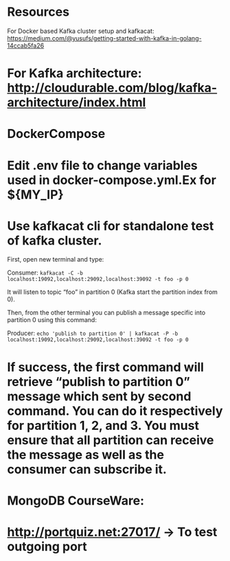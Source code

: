 
Resources
===============================================================================================================================
For Docker based Kafka cluster setup and kafkacat: https://medium.com/@yusufs/getting-started-with-kafka-in-golang-14ccab5fa26

For Kafka architecture: http://cloudurable.com/blog/kafka-architecture/index.html
===============================================================================================================================


DockerCompose
===============================================================================================================================
Edit .env file to change variables used in docker-compose.yml.Ex for ${MY_IP}
===============================================================================================================================


Use kafkacat cli for standalone test of kafka cluster.
===============================================================================================================================
First, open new terminal and type:

Consumer: `kafkacat -C -b localhost:19092,localhost:29092,localhost:39092 -t foo -p 0`

It will listen to topic “foo” in partition 0 (Kafka start the partition index from 0).

Then, from the other terminal you can publish a message specific into partition 0 using this command:

Producer: `echo 'publish to partition 0' | kafkacat -P -b localhost:19092,localhost:29092,localhost:39092 -t foo -p 0`

If success, the first command will retrieve “publish to partition 0” message which sent by second command. You can do it respectively for partition 1, 2, and 3. You must ensure that all partition can receive the message as well as the consumer can subscribe it.
===============================================================================================================================


MongoDB CourseWare:
===============================================================================================================================
  http://portquiz.net:27017/      -> To test outgoing port
===============================================================================================================================
  
